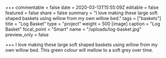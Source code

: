 +++
commentable = false
date = 2020-03-13T15:55:09Z
editable = false
featured = false
share = false
summary = "I love making these large soft shaped baskets using willow from my own willow bed."
tags = ["baskets"]
title = "Log Basket"
type = "project"
weight = 500
[image]
caption = "Log Basket"
focal_point = "Smart"
name = "/uploads/log-basket.jpg"
preview_only = false

+++
I love making these large soft shaped baskets using willow from my own willow bed. This green colour will mellow to a soft grey over time.
